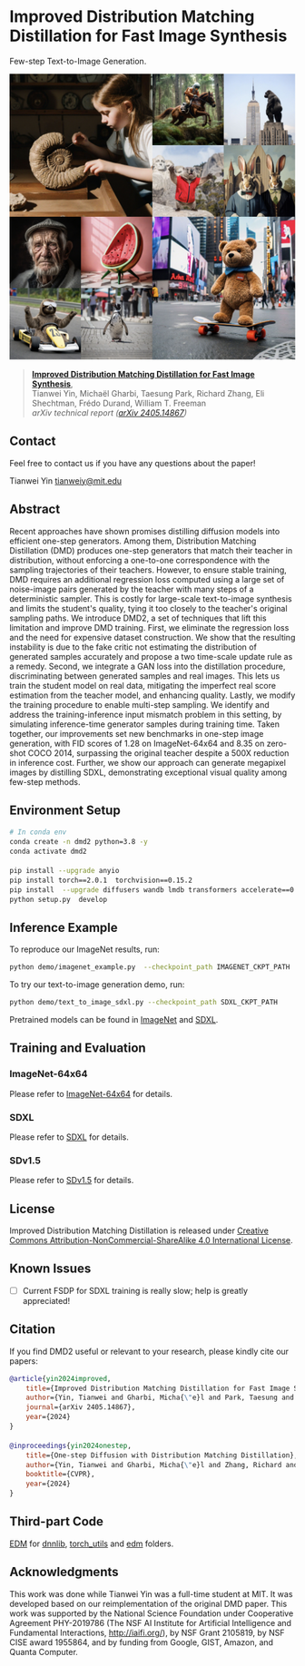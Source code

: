 # Improved Distribution Matching Distillation for Fast Image Synthesis

Few-step Text-to-Image Generation.

![image/jpeg](docs/teaser.jpg)

> [**Improved Distribution Matching Distillation for Fast Image Synthesis**](https://tianweiy.github.io/dmd2/dmd2.pdf),            
> Tianwei Yin, Michaël Gharbi, Taesung Park, Richard Zhang, Eli Shechtman, Frédo Durand, William T. Freeman        
> *arXiv technical report ([arXiv 2405.14867](https://tianweiy.github.io/dmd2/dmd2.pdf))*  

## Contact 

Feel free to contact us if you have any questions about the paper!

Tianwei Yin [tianweiy@mit.edu](mailto:tianweiy@mit.edu)

## Abstract

Recent approaches have shown promises distilling diffusion models into
efficient one-step generators. Among them, Distribution Matching Distillation
(DMD) produces one-step generators that match their teacher in distribution,
without enforcing a one-to-one correspondence with the sampling trajectories of
their teachers. However, to ensure stable training, DMD requires an additional
regression loss computed using a large set of noise-image pairs generated by
the teacher with many steps of a deterministic sampler. This is costly for
large-scale text-to-image synthesis and limits the student's quality, tying it
too closely to the teacher's original sampling paths. We introduce DMD2, a set
of techniques that lift this limitation and improve DMD training. First, we
eliminate the regression loss and the need for expensive dataset construction.
We show that the resulting instability is due to the fake critic not estimating
the distribution of generated samples accurately and propose a two time-scale
update rule as a remedy. Second, we integrate a GAN loss into the distillation
procedure, discriminating between generated samples and real images. This lets
us train the student model on real data, mitigating the imperfect real score
estimation from the teacher model, and enhancing quality. Lastly, we modify the
training procedure to enable multi-step sampling. We identify and address the
training-inference input mismatch problem in this setting, by simulating
inference-time generator samples during training time. Taken together, our
improvements set new benchmarks in one-step image generation, with FID scores
of 1.28 on ImageNet-64x64 and 8.35 on zero-shot COCO 2014, surpassing the
original teacher despite a 500X reduction in inference cost. Further, we show
our approach can generate megapixel images by distilling SDXL, demonstrating
exceptional visual quality among few-step methods.

## Environment Setup

```.bash
# In conda env 
conda create -n dmd2 python=3.8 -y 
conda activate dmd2 

pip install --upgrade anyio
pip install torch==2.0.1  torchvision==0.15.2
pip install  --upgrade diffusers wandb lmdb transformers accelerate==0.23.0 lmdb datasets evaluate  scipy opencv-python matplotlib imageio piq==0.7.0 safetensors gradio
python setup.py  develop
```

## Inference Example

To reproduce our ImageNet results, run:

```.bash
python demo/imagenet_example.py  --checkpoint_path IMAGENET_CKPT_PATH 
```

To try our text-to-image generation demo, run:

```.bash
python demo/text_to_image_sdxl.py --checkpoint_path SDXL_CKPT_PATH 
```

Pretrained models can be found in [ImageNet](experiments/imagenet/README.md) and [SDXL](experiments/sdxl/README.md). 

## Training and Evaluation 

### ImageNet-64x64 

Please refer to [ImageNet-64x64](experiments/imagenet/README.md) for details.

### SDXL

Please refer to [SDXL](experiments/sdxl/README.md) for details.

### SDv1.5 

Please refer to [SDv1.5](experiments/sdv1.5/README.md) for details.

## License

Improved Distribution Matching Distillation is released under [Creative Commons Attribution-NonCommercial-ShareAlike 4.0 International License](LICENSE.md).

## Known Issues 

- [ ] Current FSDP for SDXL training is really slow; help is greatly appreciated!

## Citation 

If you find DMD2 useful or relevant to your research, please kindly cite our papers:

```bib
@article{yin2024improved,
    title={Improved Distribution Matching Distillation for Fast Image Synthesis},
    author={Yin, Tianwei and Gharbi, Micha{\"e}l and Park, Taesung and Zhang, Richard and Shechtman, Eli and Durand, Fredo and Freeman, William T},
    journal={arXiv 2405.14867},
    year={2024}
}

@inproceedings{yin2024onestep,
    title={One-step Diffusion with Distribution Matching Distillation},
    author={Yin, Tianwei and Gharbi, Micha{\"e}l and Zhang, Richard and Shechtman, Eli and Durand, Fr{\'e}do and Freeman, William T and Park, Taesung},
    booktitle={CVPR},
    year={2024}
}
```

## Third-part Code

[EDM](https://github.com/NVlabs/edm/tree/main) for [dnnlib](dnnlib), [torch_utils](torch_utils) and [edm](third_party/edm) folders.

## Acknowledgments 

This work was done while Tianwei Yin was a full-time student at MIT. It was developed based on our reimplementation of the original DMD paper. This work was supported by the National Science Foundation under Cooperative Agreement PHY-2019786 (The NSF AI Institute for Artificial Intelligence and Fundamental Interactions, http://iaifi.org/), by NSF Grant 2105819, by NSF CISE award 1955864, and by funding from Google, GIST, Amazon, and Quanta Computer.